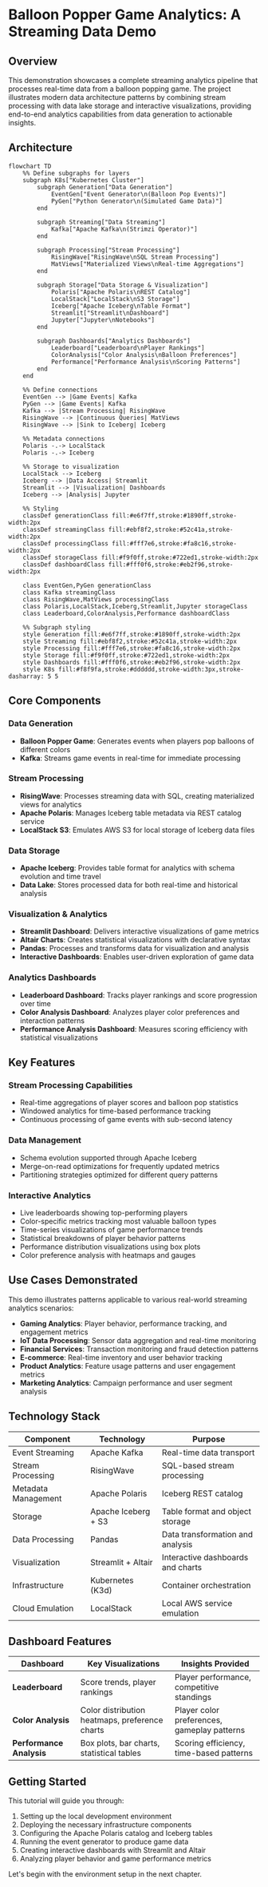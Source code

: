 # Balloon Popper Game Analytics: A Streaming Data Demo

## Overview

This demonstration showcases a complete streaming analytics pipeline that processes real-time data from a balloon popping game. The project illustrates modern data architecture patterns by combining stream processing with data lake storage and interactive visualizations, providing end-to-end analytics capabilities from data generation to actionable insights.

## Architecture

```mermaid
flowchart TD
    %% Define subgraphs for layers
    subgraph K8s["Kubernetes Cluster"]
        subgraph Generation["Data Generation"]
            EventGen["Event Generator\n(Balloon Pop Events)"]
            PyGen["Python Generator\n(Simulated Game Data)"]
        end

        subgraph Streaming["Data Streaming"]
            Kafka["Apache Kafka\n(Strimzi Operator)"]
        end

        subgraph Processing["Stream Processing"]
            RisingWave["RisingWave\nSQL Stream Processing"]
            MatViews["Materialized Views\nReal-time Aggregations"]
        end

        subgraph Storage["Data Storage & Visualization"]
            Polaris["Apache Polaris\nREST Catalog"]
            LocalStack["LocalStack\nS3 Storage"]
            Iceberg["Apache Iceberg\nTable Format"]
            Streamlit["Streamlit\nDashboard"]
            Jupyter["Jupyter\nNotebooks"]
        end
        
        subgraph Dashboards["Analytics Dashboards"]
            Leaderboard["Leaderboard\nPlayer Rankings"]
            ColorAnalysis["Color Analysis\nBalloon Preferences"]
            Performance["Performance Analysis\nScoring Patterns"]
        end
    end

    %% Define connections
    EventGen --> |Game Events| Kafka
    PyGen --> |Game Events| Kafka
    Kafka --> |Stream Processing| RisingWave
    RisingWave --> |Continuous Queries| MatViews
    RisingWave --> |Sink to Iceberg| Iceberg
    
    %% Metadata connections
    Polaris -.-> LocalStack
    Polaris -.-> Iceberg
    
    %% Storage to visualization
    LocalStack --> Iceberg
    Iceberg --> |Data Access| Streamlit
    Streamlit --> |Visualization| Dashboards
    Iceberg --> |Analysis| Jupyter

    %% Styling
    classDef generationClass fill:#e6f7ff,stroke:#1890ff,stroke-width:2px
    classDef streamingClass fill:#ebf8f2,stroke:#52c41a,stroke-width:2px
    classDef processingClass fill:#fff7e6,stroke:#fa8c16,stroke-width:2px
    classDef storageClass fill:#f9f0ff,stroke:#722ed1,stroke-width:2px
    classDef dashboardClass fill:#fff0f6,stroke:#eb2f96,stroke-width:2px
    
    class EventGen,PyGen generationClass
    class Kafka streamingClass
    class RisingWave,MatViews processingClass
    class Polaris,LocalStack,Iceberg,Streamlit,Jupyter storageClass
    class Leaderboard,ColorAnalysis,Performance dashboardClass
    
    %% Subgraph styling
    style Generation fill:#e6f7ff,stroke:#1890ff,stroke-width:2px
    style Streaming fill:#ebf8f2,stroke:#52c41a,stroke-width:2px
    style Processing fill:#fff7e6,stroke:#fa8c16,stroke-width:2px
    style Storage fill:#f9f0ff,stroke:#722ed1,stroke-width:2px
    style Dashboards fill:#fff0f6,stroke:#eb2f96,stroke-width:2px
    style K8s fill:#f8f9fa,stroke:#dddddd,stroke-width:3px,stroke-dasharray: 5 5
```

## Core Components

### Data Generation
- **Balloon Popper Game**: Generates events when players pop balloons of different colors
- **Kafka**: Streams game events in real-time for immediate processing

### Stream Processing
- **RisingWave**: Processes streaming data with SQL, creating materialized views for analytics
- **Apache Polaris**: Manages Iceberg table metadata via REST catalog service
- **LocalStack S3**: Emulates AWS S3 for local storage of Iceberg data files

### Data Storage
- **Apache Iceberg**: Provides table format for analytics with schema evolution and time travel
- **Data Lake**: Stores processed data for both real-time and historical analysis

### Visualization & Analytics
- **Streamlit Dashboard**: Delivers interactive visualizations of game metrics
- **Altair Charts**: Creates statistical visualizations with declarative syntax
- **Pandas**: Processes and transforms data for visualization and analysis
- **Interactive Dashboards**: Enables user-driven exploration of game data

### Analytics Dashboards
- **Leaderboard Dashboard**: Tracks player rankings and score progression over time
- **Color Analysis Dashboard**: Analyzes player color preferences and interaction patterns
- **Performance Analysis Dashboard**: Measures scoring efficiency with statistical visualizations

## Key Features

### Stream Processing Capabilities
- Real-time aggregations of player scores and balloon pop statistics
- Windowed analytics for time-based performance tracking
- Continuous processing of game events with sub-second latency

### Data Management
- Schema evolution supported through Apache Iceberg
- Merge-on-read optimizations for frequently updated metrics
- Partitioning strategies optimized for different query patterns

### Interactive Analytics
- Live leaderboards showing top-performing players
- Color-specific metrics tracking most valuable balloon types
- Time-series visualizations of game performance trends
- Statistical breakdowns of player behavior patterns
- Performance distribution visualizations using box plots
- Color preference analysis with heatmaps and gauges

## Use Cases Demonstrated

This demo illustrates patterns applicable to various real-world streaming analytics scenarios:

- **Gaming Analytics**: Player behavior, performance tracking, and engagement metrics
- **IoT Data Processing**: Sensor data aggregation and real-time monitoring
- **Financial Services**: Transaction monitoring and fraud detection patterns
- **E-commerce**: Real-time inventory and user behavior tracking
- **Product Analytics**: Feature usage patterns and user engagement metrics
- **Marketing Analytics**: Campaign performance and user segment analysis

## Technology Stack

| Component | Technology | Purpose |
|-----------|------------|---------|
| Event Streaming | Apache Kafka | Real-time data transport |
| Stream Processing | RisingWave | SQL-based stream processing |
| Metadata Management | Apache Polaris | Iceberg REST catalog |
| Storage | Apache Iceberg + S3 | Table format and object storage |
| Data Processing | Pandas | Data transformation and analysis |
| Visualization | Streamlit + Altair | Interactive dashboards and charts |
| Infrastructure | Kubernetes (K3d) | Container orchestration |
| Cloud Emulation | LocalStack | Local AWS service emulation |

## Dashboard Features

| Dashboard | Key Visualizations | Insights Provided |
|-----------|-------------------|-------------------|
| **Leaderboard** | Score trends, player rankings | Player performance, competitive standings |
| **Color Analysis** | Color distribution heatmaps, preference charts | Player color preferences, gameplay patterns |
| **Performance Analysis** | Box plots, bar charts, statistical tables | Scoring efficiency, time-based patterns |

## Getting Started

This tutorial will guide you through:

1. Setting up the local development environment
2. Deploying the necessary infrastructure components
3. Configuring the Apache Polaris catalog and Iceberg tables
4. Running the event generator to produce game data
5. Creating interactive dashboards with Streamlit and Altair
6. Analyzing player behavior and game performance metrics

Let's begin with the environment setup in the next chapter.